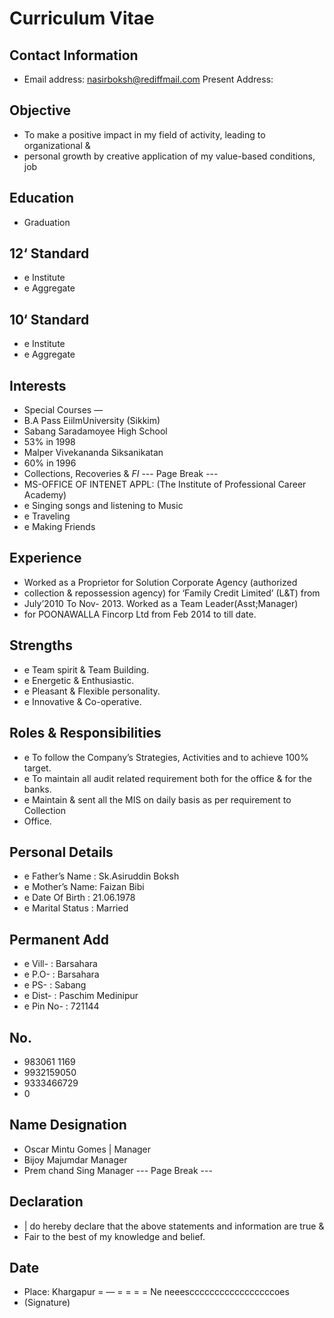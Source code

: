 # Curriculum Vitae

## Contact Information

* Email address: nasirboksh@rediffmail.com Present Address:


## Objective

* To make a positive impact in my field of activity, leading to organizational &
* personal growth by creative application of my value-based conditions, job


## Education

* Graduation


## 12‘ Standard

* e Institute
* e Aggregate


## 10‘ Standard

* e Institute
* e Aggregate


## Interests

* Special Courses —
* B.A Pass EiilmUniversity (Sikkim)
* Sabang Saradamoyee High School
* 53% in 1998
* Malper Vivekananda Siksanikatan
* 60% in 1996
* Collections, Recoveries & *FI*
--- Page Break ---
* MS-OFFICE OF INTENET APPL: (The Institute of Professional Career Academy)
* e Singing songs and listening to Music
* e Traveling
* e Making Friends


## Experience

* Worked as a Proprietor for Solution Corporate Agency (authorized
* collection & repossession agency) for ‘Family Credit Limited’ (L&T) from
* July’2010 To Nov- 2013. Worked as a Team Leader(Asst;Manager)
* for POONAWALLA Fincorp Ltd from Feb 2014 to till date.


## Strengths

* e Team spirit & Team Building.
* e Energetic & Enthusiastic.
* e Pleasant & Flexible personality.
* e Innovative & Co-operative.


## Roles & Responsibilities

* e To follow the Company’s Strategies, Activities and to achieve 100% target.
* e To maintain all audit related requirement both for the office & for the banks.
* e Maintain & sent all the MIS on daily basis as per requirement to Collection
* Office.


## Personal Details

* e Father’s Name : Sk.Asiruddin Boksh
* e Mother’s Name: Faizan Bibi
* e Date Of Birth : 21.06.1978
* e Marital Status : Married


## Permanent Add

* e Vill- : Barsahara
* e P.O- : Barsahara
* e PS- : Sabang
* e Dist- : Paschim Medinipur
* e Pin No- : 721144


## No.

* 983061 1169
* 9932159050
* 9333466729
* 0


## Name Designation

* Oscar Mintu Gomes | Manager
* Bijoy Majumdar Manager
* Prem chand Sing Manager
--- Page Break ---


## Declaration

* | do hereby declare that the above statements and information are true &
* Fair to the best of my knowledge and belief.


## Date

* Place: Khargapur =  — = = = = Ne neeescccccccccccccccccoes
* (Signature)

